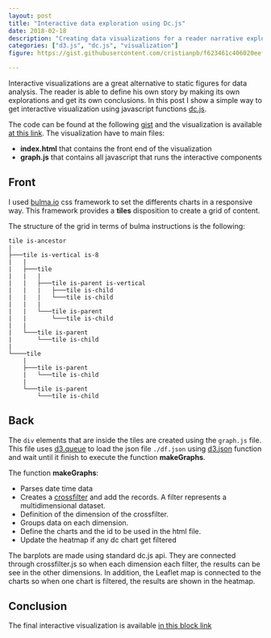```yaml
---
layout: post
title: "Interactive data exploration using Dc.js"
date: 2018-02-18
description: "Creating data visualizations for a reader narrative exploration"
categories: ["d3.js", "dc.js", "visualization"]
figure: https://gist.githubusercontent.com/cristianpb/f623461c406020eef068c1e4ecc6313f/raw/8ebd799fc42059fcd4b1163c96a66dd538013963/preview.png

---
```


Interactive visualizations are a great alternative to static figures for data
analysis. The reader is able to define his own story by making its own
explorations and get its own conclusions. In this post I show a simple way to
get interactive visualization using javascript functions [dc.js](https://dc-js.github.io/dc.js/).

<amp-img src="https://gist.githubusercontent.com/cristianpb/f623461c406020eef068c1e4ecc6313f/raw/8ebd799fc42059fcd4b1163c96a66dd538013963/preview.png" alt="Preview of dc js dashboard" height="500" width="900" layout="responsive"></amp-img>

The code can be found at the following [gist](https://bl.ocks.org/cristianpb/f623461c406020eef068c1e4ecc6313f)
and the visualization is available [at this link](https://bl.ocks.org/cristianpb/raw/f623461c406020eef068c1e4ecc6313f/).
The visualization have to main files:
  * **index.html** that contains the front end of the visualization
  * **graph.js** that contains all javascript that runs the interactive components


## Front

I used [bulma.io](https://bulma.io/) css framework to set the differents charts
in a responsive way. This framework provides a **tiles** disposition to create
a grid of content. 

The structure of the grid in terms of bulma instructions is the following:

```
tile is-ancestor
|
├───tile is-vertical is-8
|   |
|   ├───tile
|   |   |
|   |   ├───tile is-parent is-vertical
|   |   |   ├───tile is-child
|   |   |   └───tile is-child
|   |   |
|   |   └───tile is-parent
|   |       └───tile is-child
|   |
|   └───tile is-parent
|       └───tile is-child
|
└────tile
    |
    ├───tile is-parent
    |   └───tile is-child
    |  
    └───tile is-parent
        └───tile is-child
```



## Back 

The `div` elements that are inside the tiles are created using the `graph.js`
file. This file uses [d3.queue](https://github.com/d3/d3-queue) to load the
json file `./df.json` using
[d3.json](https://github.com/d3/d3-request/blob/master/README.md#json) function
and wait until it finish to execute the function **makeGraphs**. 

The function **makeGraphs**:
  * Parses date time data
  * Creates a [crossfilter](https://square.github.io/crossfilter/) and add the records. A filter represents a multidimensional dataset. 
  * Definition of the dimension of the crossfilter.
  * Groups data on each dimension.
  * Define the charts and the id to be used in the html file.
  * Update the heatmap if any dc chart get filtered

The barplots are made using standard dc.js api. They are connected through
crossfilter.js so when each dimension each filter, the results can be see in
the other dimensions. In addition, the Leaflet map is connected to the charts
so when one chart is filtered, the results are shown in the heatmap.


## Conclusion

The final interactive visualization is available [in this block
link](https://bl.ocks.org/cristianpb/raw/f623461c406020eef068c1e4ecc6313f/)
